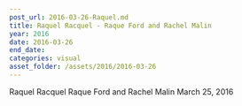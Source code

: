 ```yaml
---
post_url: 2016-03-26-Raquel.md
title: Raquel Racquel - Raque Ford and Rachel Malin
year: 2016
date: 2016-03-26
end_date: 
categories: visual
asset_folder: /assets/2016/2016-03-26
---
```

Raquel Racquel
Raque Ford and Rachel Malin
March 25, 2016